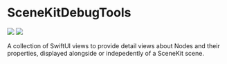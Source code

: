# SceneKitDebugTools

[![](https://img.shields.io/endpoint?url=https%3A%2F%2Fswiftpackageindex.com%2Fapi%2Fpackages%2Fheckj%2FSceneKitDebugTools%2Fbadge%3Ftype%3Dswift-versions)](https://swiftpackageindex.com/heckj/SceneKitDebugTools)
[![](https://img.shields.io/endpoint?url=https%3A%2F%2Fswiftpackageindex.com%2Fapi%2Fpackages%2Fheckj%2FSceneKitDebugTools%2Fbadge%3Ftype%3Dplatforms)](https://swiftpackageindex.com/heckj/SceneKitDebugTools)

A collection of SwiftUI views to provide detail views about Nodes and their properties, displayed alongside or indepedently of a SceneKit scene.

